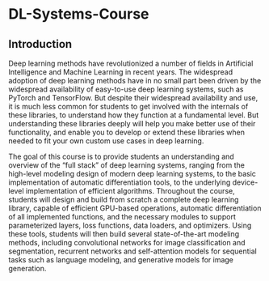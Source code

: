 # DL-Systems-Course

## Introduction
Deep learning methods have revolutionized a number of fields in Artificial Intelligence and Machine Learning in recent years. The widespread adoption of deep learning methods have in no small part been driven by the widespread availability of easy-to-use deep learning systems, such as PyTorch and TensorFlow. But despite their widespread availability and use, it is much less common for students to get involved with the internals of these libraries, to understand how they function at a fundamental level. But understanding these libraries deeply will help you make better use of their functionality, and enable you to develop or extend these libraries when needed to fit your own custom use cases in deep learning.

The goal of this course is to provide students an understanding and overview of the “full stack” of deep learning systems, ranging from the high-level modeling design of modern deep learning systems, to the basic implementation of automatic differentiation tools, to the underlying device-level implementation of efficient algorithms. Throughout the course, students will design and build from scratch a complete deep learning library, capable of efficient GPU-based operations, automatic differentiation of all implemented functions, and the necessary modules to support parameterized layers, loss functions, data loaders, and optimizers. Using these tools, students will then build several state-of-the-art modeling methods, including convolutional networks for image classification and segmentation, recurrent networks and self-attention models for sequential tasks such as language modeling, and generative models for image generation.
